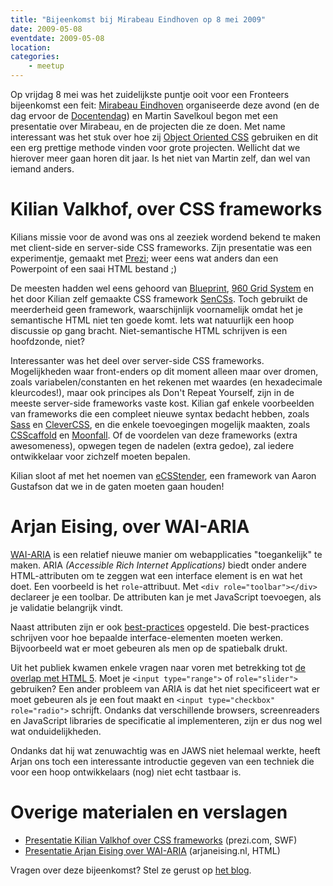 ```yaml
---
title: "Bijeenkomst bij Mirabeau Eindhoven op 8 mei 2009"
date: 2009-05-08
eventdate: 2009-05-08
location: 
categories: 
    - meetup
---
```

Op vrijdag 8 mei was het zuidelijkste puntje ooit voor een Fronteers bijeenkomst een feit: [Mirabeau Eindhoven](http://www.mirabeau.nl/) organiseerde deze avond (en de dag ervoor de [Docentendag](/docentendag)) en Martin Savelkoul begon met een presentatie over Mirabeau, en de projecten die ze doen. Met name interessant was het stuk over hoe zij [Object Oriented CSS](http://wiki.github.com/stubbornella/oocss) gebruiken en dit een erg prettige methode vinden voor grote projecten. Wellicht dat we hierover meer gaan horen dit jaar. Is het niet van Martin zelf, dan wel van iemand anders.

# Kilian Valkhof, over CSS frameworks

Kilians missie voor de avond was ons al zeeziek wordend bekend te maken met client-side en server-side CSS frameworks. Zijn presentatie was een experimentje, gemaakt met [Prezi](http://prezi.com/); weer eens wat anders dan een Powerpoint of een saai HTML bestand ;)

De meesten hadden wel eens gehoord van [Blueprint](http://www.blueprintcss.org/), [960 Grid System](http://960.gs/) en het door Kilian zelf gemaakte CSS framework [SenCSs](http://sencss.kilianvalkhof.com/ "SenCSs - the sensible standards CSS framework"). Toch gebruikt de meerderheid geen framework, waarschijnlijk voornamelijk omdat het je semantische HTML niet ten goede komt. Iets wat natuurlijk een hoop discussie op gang bracht. Niet-semantische HTML schrijven is een hoofdzonde, niet?

Interessanter was het deel over server-side CSS frameworks. Mogelijkheden waar front-enders op dit moment alleen maar over dromen, zoals variabelen/constanten en het rekenen met waardes (en hexadecimale kleurcodes!), maar ook principes als Don't Repeat Yourself, zijn in de meeste server-side frameworks vaste kost. Kilian gaf enkele voorbeelden van frameworks die een compleet nieuwe syntax bedacht hebben, zoals [Sass](http://haml.hamptoncatlin.com/docs/rdoc/classes/Sass.html) en [CleverCSS](http://sandbox.pocoo.org/clevercss/), en die enkele toevoegingen mogelijk maakten, zoals [CSScaffold](https://github.com/anthonyshort/csscaffold/tree/master) en [Moonfall](http://moonfall.org/). Of de voordelen van deze frameworks (extra awesomeness), opwegen tegen de nadelen (extra gedoe), zal iedere ontwikkelaar voor zichzelf moeten bepalen.

Kilian sloot af met het noemen van [eCSStender](http://ecsstender.org/), een framework van Aaron Gustafson dat we in de gaten moeten gaan houden!

# Arjan Eising, over WAI-ARIA

[WAI-ARIA](http://www.w3.org/WAI/intro/aria.php) is een relatief nieuwe manier om webapplicaties "toegankelijk" te maken. ARIA _(Accessible Rich Internet Applications)_ biedt onder andere HTML-attributen om te zeggen wat een interface element is en wat het doet. Een voorbeeld is het `role`-attribuut. Met `<div role="toolbar"></div>` declareer je een toolbar. De attributen kan je met JavaScript toevoegen, als je validatie belangrijk vindt.

Naast attributen zijn er ook [best-practices](http://www.w3.org/TR/wai-aria-practices/ "WAI-ARIA Best Practices") opgesteld. Die best-practices schrijven voor hoe bepaalde interface-elementen moeten werken. Bijvoorbeeld wat er moet gebeuren als men op de spatiebalk drukt.

Uit het publiek kwamen enkele vragen naar voren met betrekking tot [de overlap met HTML 5](http://hsivonen.iki.fi/html5-roles/ "Built-in Accessibility Roles in HTML5"). Moet je `<input type="range">` of `role="slider">` gebruiken? Een ander probleem van ARIA is dat het niet specificeert wat er moet gebeuren als je een fout maakt en `<input type="checkbox" role="radio">` schrijft. Ondanks dat verschillende browsers, screenreaders en JavaScript libraries de specificatie al implementeren, zijn er dus nog wel wat onduidelijkheden.

Ondanks dat hij wat zenuwachtig was en JAWS niet helemaal werkte, heeft Arjan ons toch een interessante introductie gegeven van een techniek die voor een hoop ontwikkelaars (nog) niet echt tastbaar is.

# Overige materialen en verslagen

* [Presentatie Kilian Valkhof over CSS frameworks](http://prezi.com/52514/view) (prezi.com, SWF)
* [Presentatie Arjan Eising over WAI-ARIA](http://codex.arjaneising.nl/presentations/WAI-ARIA/index.html) (arjaneising.nl, HTML)

Vragen over deze bijeenkomst? Stel ze gerust op [het blog](/blog/2009/04/bijeenkomst-mei#reageer).